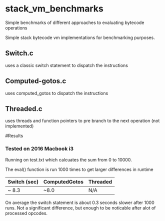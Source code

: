 # stack_vm_benchmarks
Simple benchmarks of different approaches to evaluating bytecode operations


Simple stack bytecode vm implementations for benchmarking purposes. 

## Switch.c
uses a classic switch statement to dispatch the instructions

## Computed-gotos.c
uses computed_gotos to dispatch the instructions

## Threaded.c
uses threads and function pointers to pre branch to the next operation
(not implemented)

#Results
### Tested on 2016 Macbook i3

Running on test.txt which calcuates the sum from 0 to 10000.

The eval() function is run 1000 times to get larger differences in runtime

| Switch (sec)  | ComputedGotos | Threaded |
| :-----------|-------------| ----------|
| ~ 8.3      |        ~8.0      |    N/A     |

On average the switch statement is about 0.3 seconds slower after 1000 runs. 
Not a significant difference, but enough to be noticable after alot of processed opcodes.
